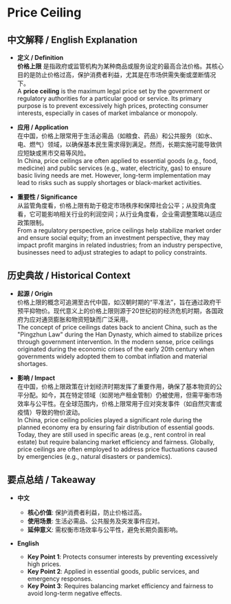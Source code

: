 # Price Ceiling

## 中文解释 / English Explanation

* **定义 / Definition**  
  **价格上限** 是指政府或监管机构为某种商品或服务设定的最高合法价格。其核心目的是防止价格过高，保护消费者利益，尤其是在市场供需失衡或垄断情况下。  
  A **price ceiling** is the maximum legal price set by the government or regulatory authorities for a particular good or service. Its primary purpose is to prevent excessively high prices, protecting consumer interests, especially in cases of market imbalance or monopoly.

* **应用 / Application**  
  在中国，价格上限常用于生活必需品（如粮食、药品）和公共服务（如水、电、燃气）领域，以确保基本民生需求得到满足。然而，长期实施可能导致供应短缺或黑市交易等风险。  
  In China, price ceilings are often applied to essential goods (e.g., food, medicine) and public services (e.g., water, electricity, gas) to ensure basic living needs are met. However, long-term implementation may lead to risks such as supply shortages or black-market activities.

* **重要性 / Significance**  
  从监管角度看，价格上限有助于稳定市场秩序和保障社会公平；从投资角度看，它可能影响相关行业的利润空间；从行业角度看，企业需调整策略以适应政策限制。  
  From a regulatory perspective, price ceilings help stabilize market order and ensure social equity; from an investment perspective, they may impact profit margins in related industries; from an industry perspective, businesses need to adjust strategies to adapt to policy constraints.

## 历史典故 / Historical Context

* **起源 / Origin**  
  价格上限的概念可追溯至古代中国，如汉朝时期的“平准法”，旨在通过政府干预平抑物价。现代意义上的价格上限则源于20世纪初的经济危机时期，各国政府为应对通货膨胀和物资短缺而广泛采用。  
  The concept of price ceilings dates back to ancient China, such as the "Pingzhun Law" during the Han Dynasty, which aimed to stabilize prices through government intervention. In the modern sense, price ceilings originated during the economic crises of the early 20th century when governments widely adopted them to combat inflation and material shortages.

* **影响 / Impact**  
  在中国，价格上限政策在计划经济时期发挥了重要作用，确保了基本物资的公平分配。如今，其在特定领域（如房地产租金管制）仍被使用，但需平衡市场效率与公平性。在全球范围内，价格上限常用于应对突发事件（如自然灾害或疫情）导致的物价波动。  
  In China, price ceiling policies played a significant role during the planned economy era by ensuring fair distribution of essential goods. Today, they are still used in specific areas (e.g., rent control in real estate) but require balancing market efficiency and fairness. Globally, price ceilings are often employed to address price fluctuations caused by emergencies (e.g., natural disasters or pandemics).

## 要点总结 / Takeaway

* **中文**  
  - **核心价值**: 保护消费者利益，防止价格过高。  
  - **使用场景**: 生活必需品、公共服务及突发事件应对。  
  - **延伸意义**: 需权衡市场效率与公平性，避免长期负面影响。

* **English**  
  - **Key Point 1**: Protects consumer interests by preventing excessively high prices.  
  - **Key Point 2**: Applied in essential goods, public services, and emergency responses.  
  - **Key Point 3**: Requires balancing market efficiency and fairness to avoid long-term negative effects.